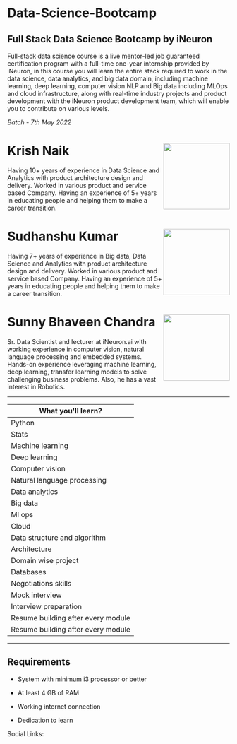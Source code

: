 # Data-Science-Bootcamp
## Full Stack Data Science Bootcamp by iNeuron


Full-stack data science course is a live mentor-led job guaranteed certification program with a full-time one-year internship provided by iNeuron, in this course you will learn the entire stack required to work in the data science, data analytics, and big data domain, including machine learning, deep learning, computer vision NLP and Big data including MLOps and cloud infrastructure, along with real-time industry projects and product development with the iNeuron product development team, which will enable you to contribute on various levels.

*Batch - 7th May 2022*


# Krish Naik<img src = "https://cdn.ineuron.ai/user/profile_pictures/Krish%20naik.png" widht=150 height = 150 align="right">

Having 10+ years of experience in Data Science and Analytics with product architecture design and delivery. Worked in various product and service based Company. Having an experience of 5+ years in educating people and helping them to make a career transition.



# Sudhanshu Kumar<img src = "https://cdn.ineuron.ai/user/profile_pictures/Sudhanshu%20Kumar.png" widht=150 height = 150 align="right">

Having 7+ years of experience in Big data, Data Science and Analytics with product architecture design and delivery. Worked in various product and service based Company. Having an experience of 5+ years in educating people and helping them to make a career transition.



# Sunny Bhaveen Chandra<img src = "https://cdn.ineuron.ai/user/profile_pictures/Sunny%20iNeuron.png" widht=150 height = 150 align="right">

Sr. Data Scientist and lecturer at iNeuron.ai with working experience in computer vision, natural language processing and embedded systems. Hands-on experience leveraging machine learning, deep learning, transfer learning models to solve challenging business problems. Also, he has a vast interest in Robotics.


___


| What you'll learn?                 |
|------------------------------------|
| Python                             |
| Stats                              |
| Machine learning                   |
| Deep learning                      |
| Computer vision                    |
| Natural language processing        |
| Data analytics                     |
| Big data                           |
| Ml ops                             |
| Cloud                              |
| Data structure and algorithm       |
| Architecture                       |
| Domain wise project                |
| Databases                          |
| Negotiations skills                |
| Mock interview                     |
| Interview preparation              |
| Resume building after every module |
| Resume building after every module |

___

## Requirements

- System with minimum i3 processor or better

- At least 4 GB of RAM

- Working internet connection

- Dedication to learn


Social Links:
